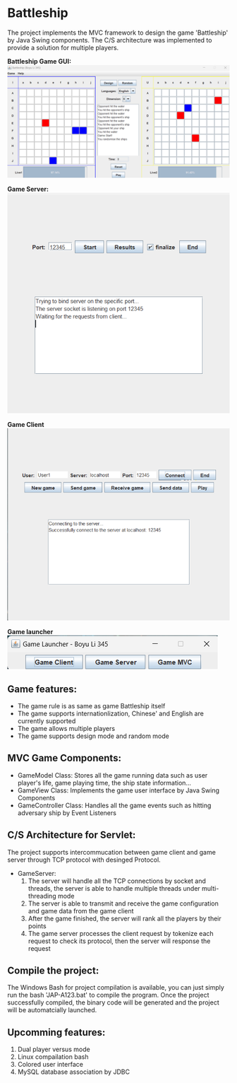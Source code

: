 # Battleship
The project implements the MVC framework to design the game 'Battleship' by Java Swing components. The C/S architecture was implemented to provide a solution for multiple players.

__Battleship Game GUI:__
![image](https://github.com/Boyu422/Battleship/blob/main/image/README/game.png)

__Game Server:__
![image](https://github.com/Boyu422/Battleship/blob/main/image/README/server.png)

__Game Client__
![image](https://github.com/Boyu422/Battleship/blob/main/image/README/client.png)

__Game launcher__
![image](https://github.com/Boyu422/Battleship/blob/main/image/README/luncher.png)

## Game features:
- The game rule is as same as game Battleship itself
- The game supports internationlization, Chinese' and English are currently supported
- The game allows multiple players
- The game supports design mode and random mode

## MVC Game Components:
- GameModel Class: Stores all the game running data such as user player's life, game playing time, the ship state information...
- GameView Class: Implements the game user interface by Java Swing Components
- GameController Class: Handles all the game events such as hitting adversary ship by Event Listeners

## C/S Architecture for Servlet:
The project supports intercommucation between game client and game server through TCP protocol with desinged Protocol.
- GameServer:
  1. The server will handle all the TCP connections by socket and threads, the server is able to handle multiple threads under multi-threading mode
  2. The server is able to transmit and receive the game configuration and game data from the game client
  3. After the game finished, the server will rank all the players by their points
  4. The game server processes the client request by tokenize each request to check its protocol, then the server
     will response the request

## Compile the project:
The Windows Bash for project compilation is available, you can just simply run the bash 'JAP-A123.bat' to compile the program. Once the 
project successfully compiled, the binary code will be generated and the project will be automatcially launched.

## Upcomming features:
1. Dual player versus mode
2. Linux compailation bash
3. Colored user interface
4. MySQL database association by JDBC
